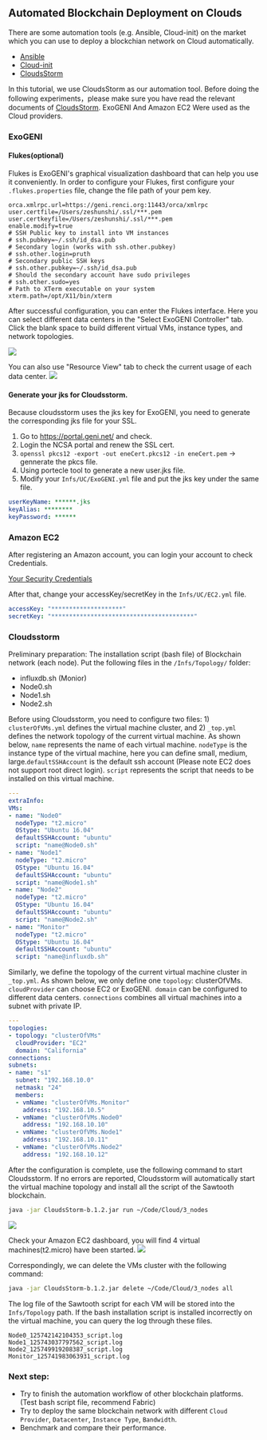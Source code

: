 ## Automated Blockchain Deployment on Clouds 
There are some automation tools (e.g. Ansible, Cloud-init) on the market which you can use to deploy a blockchian network on Cloud automatically. 

- [Ansible](https://www.ansible.com/)
- [Cloud-init](https://cloudinit.readthedocs.io/en/latest/)
- [CloudsStorm](https://cloudsstorm.github.io/index.html)

In this tutorial, we use CloudsStorm as our automation tool. Before doing the following experiments，please make sure you have read the relevant documents of [CloudsStorm](https://cloudsstorm.github.io/index.html). ExoGENI And Amazon EC2 Were used as the Cloud providers.


### ExoGENI

#### Flukes(optional)
Flukes is ExoGENI's graphical visualization dashboard that can help you use it conveniently. In order to configure your Flukes, first configure your `.flukes.properties` file, change the file path of your pem key.

```
orca.xmlrpc.url=https://geni.renci.org:11443/orca/xmlrpc
user.certfile=/Users/zeshunshi/.ssl/***.pem
user.certkeyfile=/Users/zeshunshi/.ssl/***.pem
enable.modify=true
# SSH Public key to install into VM instances
# ssh.pubkey=~/.ssh/id_dsa.pub
# Secondary login (works with ssh.other.pubkey)
# ssh.other.login=pruth
# Secondary public SSH keys 
# ssh.other.pubkey=~/.ssh/id_dsa.pub
# Should the secondary account have sudo privileges
# ssh.other.sudo=yes
# Path to XTerm executable on your system
xterm.path=/opt/X11/bin/xterm
```
After successful configuration, you can enter the Flukes interface. Here you can select different data centers in the "Select ExoGENI Controller" tab. Click the blank space to build different virtual VMs, instance types, and network topologies.


![](media/15869011265823/15869122037745.jpg)

You can also use "Resource View" tab to check the current usage of each data center.
![](media/15869011265823/15869122330246.jpg)

#### Generate your jks for Cloudsstorm. 
Because cloudsstorm uses the jks key for ExoGENI, you need to generate the corresponding jks file for your SSL.

1. Go to https://portal.geni.net/ and check.
2. Login the NCSA portal and renew the SSL cert.
3. `openssl pkcs12 -export -out eneCert.pkcs12 -in eneCert.pem`  -> gennerate the pkcs file.
4. Using portecle tool to generate a new user.jks file.
5. Modify your `Infs/UC/ExoGENI.yml` file and put the jks key under the same file.


```yaml
userKeyName: ******.jks
keyAlias: ********
keyPassword: ******

```

### Amazon EC2
After registering an Amazon account, you can login your account to check Credentials. 

[Your Security Credentials](https://console.aws.amazon.com/iam/home?#/security_credentials)

After that, change your accessKey/secretKey in the `Infs/UC/EC2.yml` file.
```yaml
accessKey: "********************"
secretKey: "****************************************"
```





### Cloudsstorm
Preliminary preparation: The installation script (bash file) of Blockchain network (each node). Put the following files in the `/Infs/Topology/` folder:
- influxdb.sh (Monior)
- Node0.sh
- Node1.sh
- Node2.sh

Before using Cloudsstorm, you need to configure two files: 1) `clusterOfVMs.yml` defines the virtual machine cluster, and 2) `_top.yml` defines the network topology of the current virtual machine. 
As shown below, `name` represents the name of each virtual machine. `nodeType` is the instance type of the virtual machine, here you can define small, medium, large.`defaultSSHAccount` is the default ssh account (Please note EC2 does not support root direct login). `script` represents the script that needs to be installed on this virtual machine.

```yaml
---
extraInfo:
VMs:
- name: "Node0"
  nodeType: "t2.micro"
  OStype: "Ubuntu 16.04"
  defaultSSHAccount: "ubuntu"
  script: "name@Node0.sh"
- name: "Node1"
  nodeType: "t2.micro"
  OStype: "Ubuntu 16.04"
  defaultSSHAccount: "ubuntu"
  script: "name@Node1.sh"
- name: "Node2"
  nodeType: "t2.micro"
  OStype: "Ubuntu 16.04"
  defaultSSHAccount: "ubuntu"
  script: "name@Node2.sh"
- name: "Monitor"
  nodeType: "t2.micro"
  OStype: "Ubuntu 16.04"
  defaultSSHAccount: "ubuntu"
  script: "name@influxdb.sh"
```
Similarly, we define the topology of the current virtual machine cluster in `_top.yml`. As shown below, we only define one `topology`: clusterOfVMs. `cloudProvider` can choose EC2 or ExoGENI.` domain` can be configured to different data centers. `connections` combines all virtual machines into a subnet with private IP.

```yaml
---
topologies:
- topology: "clusterOfVMs"
  cloudProvider: "EC2"
  domain: "California"
connections:
subnets:
- name: "s1"
  subnet: "192.168.10.0"
  netmask: "24"
  members:
  - vmName: "clusterOfVMs.Monitor"
    address: "192.168.10.5"
  - vmName: "clusterOfVMs.Node0"
    address: "192.168.10.10"
  - vmName: "clusterOfVMs.Node1"
    address: "192.168.10.11"
  - vmName: "clusterOfVMs.Node2"
    address: "192.168.10.12"
```

After the configuration is complete, use the following command to start Cloudsstorm. If no errors are reported, Cloudsstorm will automatically start the virtual machine topology and install all the script of the Sawtooth blockchain.


```bash
java -jar CloudsStorm-b.1.2.jar run ~/Code/Cloud/3_nodes
```

![](media/15869011265823/15869145674011.jpg)

Check your Amazon EC2 dashboard, you will find 4 virtual machines(t2.micro) have been started.
![](media/15869011265823/15869156250603.jpg)




Correspondingly, we can delete the VMs cluster with the following command:
```bash
java -jar CloudsStorm-b.1.2.jar delete ~/Code/Cloud/3_nodes all
```

The log file of the Sawtooth script for each VM will be stored into the `Infs/Topology` path. If the bash installation script is installed incorrectly on the virtual machine, you can query the log through these files.

```
Node0_125742142104353_script.log
Node1_125743037797562_script.log
Node2_125749919208387_script.log
Monitor_125741983063931_script.log
```


### Next step:
- Try to finish the automation workflow of other blockchain platforms. (Test bash script file, recommend Fabric)
- Try to deploy the same blockchain network with different `Cloud Provider`, `Datacenter`, `Instance Type`, `Bandwidth`.
- Benchmark and compare their performance.
